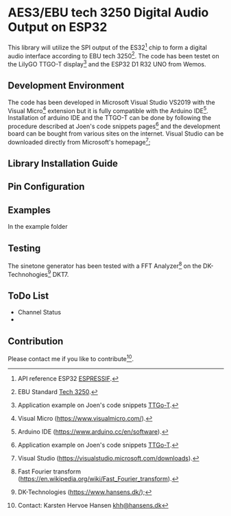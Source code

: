 # AES3/EBU tech 3250 Digital Audio Output on ESP32
This library will utilize the SPI output of the ES32[^1] chip to form a digital audio interface according to EBU tech 3250[^2]. The code has been testet on the
LilyGO TTGO-T display[^3] and the ESP32 D1 R32 UNO from Wemos.

## Development Environment
The code has been developed in Microsoft Visual Studio VS2019 with the Visual Micro[^4] extension but it is fully compatible with the Arduino IDE[^5].
Installation of arduino IDE and the TTGO-T can be done by following the procedure described at Joen's code snippets pages[^3] and the development board can be bought from various sites on the internet.
Visual Studio can be downloaded directly from Microsoft's homepage[^VS];

## Library Installation Guide

## Pin Configuration

## Examples
In the example folder

## Testing

The sinetone generator has been tested with a FFT Analyzer[^FFT] on the DK-Technohogies[^DK] DKT7.

## ToDo List
* Channel Status
* 
## Contribution

Please contact me if you like to contribute[^Contact].


[^1]: API reference ESP32 [ESPRESSIF](https://docs.espressif.com/projects/esp-idf/en/latest/esp32/api-reference/index.html).
[^2]: EBU Standard [Tech 3250](https://tech.ebu.ch/docs/tech/tech3250.pdf).
[^3]: Application example on Joen's code snippets [TTGo-T](https://sites.google.com/site/jmaathuis/arduino/lilygo-ttgo-t-display-esp32).
[^4]: Visual Micro (https://www.visualmicro.com/).
[^5]: Arduino IDE (https://www.arduino.cc/en/software).
[^VS]: Visual Studio (https://visualstudio.microsoft.com/downloads).
[^FFT]:  Fast Fourier transform (https://en.wikipedia.org/wiki/Fast_Fourier_transform).
[^DK]: DK-Technologies (https://www.hansens.dk/);
[^Contact]: Contact: Karsten Hervoe Hansen khh@hansens.dk

